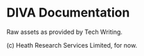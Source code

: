 DIVA Documentation
==================

Raw assets as provided by Tech Writing.

(c) Heath Research Services Limited, for now.
